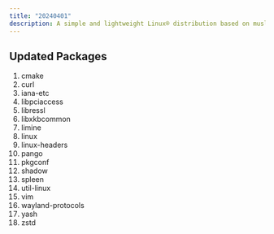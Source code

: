 ```yaml
---
title: "20240401"
description: A simple and lightweight Linux® distribution based on musl libc and toybox
---
```


## Updated Packages
1. cmake
2. curl
3. iana-etc
4. libpciaccess
5. libressl
6. libxkbcommon
7. limine
8. linux
9. linux-headers
10. pango
11. pkgconf
12. shadow
13. spleen
14. util-linux
15. vim
16. wayland-protocols
17. yash
18. zstd
